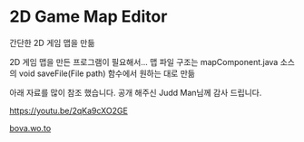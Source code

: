 # 2D Game Map Editor
 간단한 2D 게임 맵을 만듦


2D 게임 맵을 만든 프로그램이 필요해서...
맵 파일 구조는 mapComponent.java 소스의 void saveFile(File path) 함수에서 원하는 대로 만듦

아래 자료를 많이 참조 했습니다. 공개 해주신 Judd Man님께 감사 드립니다. 

https://youtu.be/2qKa9cXO2GE




[bova.wo.to](http://bova.wo.to)
